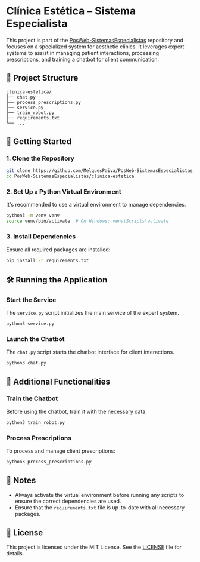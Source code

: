 # Clínica Estética – Sistema Especialista

This project is part of the [PosWeb-SistemasEspecialistas](https://github.com/MelquesPaiva/PosWeb-SistemasEspecialistas) repository and focuses on a specialized system for aesthetic clinics. It leverages expert systems to assist in managing patient interactions, processing prescriptions, and training a chatbot for client communication.

## 📁 Project Structure

```
clinica-estetica/
├── chat.py
├── process_prescriptions.py
├── service.py
├── train_robot.py
├── requirements.txt
└── ...
```

## 🚀 Getting Started

### 1. Clone the Repository

```bash
git clone https://github.com/MelquesPaiva/PosWeb-SistemasEspecialistas.git
cd PosWeb-SistemasEspecialistas/clinica-estetica
```

### 2. Set Up a Python Virtual Environment

It's recommended to use a virtual environment to manage dependencies.

```bash
python3 -m venv venv
source venv/bin/activate  # On Windows: venv\Scripts\activate
```

### 3. Install Dependencies

Ensure all required packages are installed:

```bash
pip install -r requirements.txt
```

## 🛠️ Running the Application

### Start the Service

The `service.py` script initializes the main service of the expert system.

```bash
python3 service.py
```

### Launch the Chatbot

The `chat.py` script starts the chatbot interface for client interactions.

```bash
python3 chat.py
```

## 🤖 Additional Functionalities

### Train the Chatbot

Before using the chatbot, train it with the necessary data:

```bash
python3 train_robot.py
```

### Process Prescriptions

To process and manage client prescriptions:

```bash
python3 process_prescriptions.py
```

## 📌 Notes

- Always activate the virtual environment before running any scripts to ensure the correct dependencies are used.
- Ensure that the `requirements.txt` file is up-to-date with all necessary packages.

## 📄 License

This project is licensed under the MIT License. See the [LICENSE](../LICENSE) file for details.